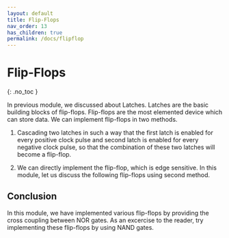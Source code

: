 ```yaml
---
layout: default
title: Flip-Flops
nav_order: 13
has_children: true
permalink: /docs/flipflop
---
```


# Flip-Flops
{: .no_toc }

In previous module, we discussed about Latches. Latches are the basic building blocks of flip-flops. Flip-flops are the most elemented device which can store data. We can implement flip-flops in two methods.

1. Cascading two latches in such a way that the first latch is enabled for every positive clock pulse and second latch is enabled for every negative clock pulse, so that the combination of these two latches will become a flip-flop.

2. We can directly implement the flip-flop, which is edge sensitive. 
In this module, let us discuss the following flip-flops using second method.



## Conclusion

In this module, we have implemented various flip-flops by providing the cross coupling between NOR gates. 
As an excercise to the reader, try implementing these flip-flops by using NAND gates.




